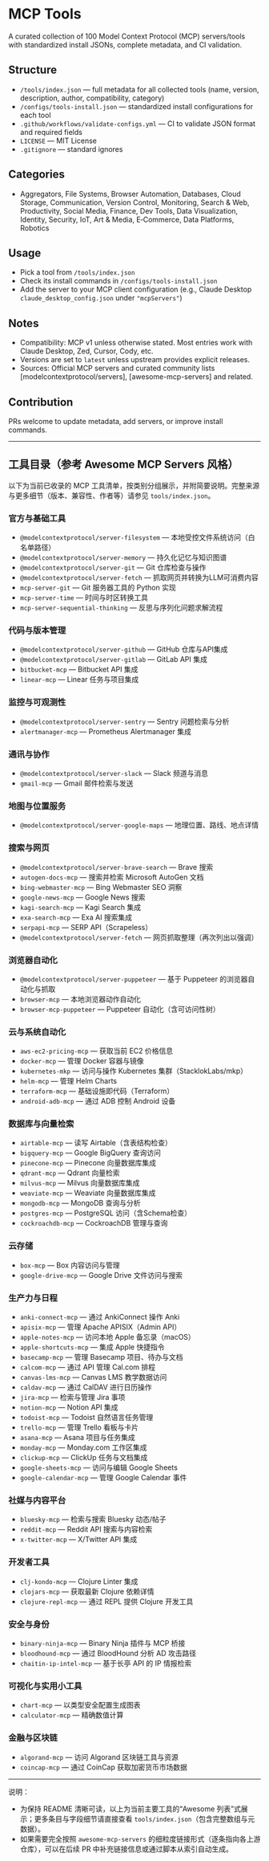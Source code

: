 # MCP Tools

A curated collection of 100 Model Context Protocol (MCP) servers/tools with standardized install JSONs, complete metadata, and CI validation.

## Structure
- `/tools/index.json` — full metadata for all collected tools (name, version, description, author, compatibility, category)
- `/configs/tools-install.json` — standardized install configurations for each tool
- `.github/workflows/validate-configs.yml` — CI to validate JSON format and required fields
- `LICENSE` — MIT License
- `.gitignore` — standard ignores

## Categories
- Aggregators, File Systems, Browser Automation, Databases, Cloud Storage, Communication, Version Control, Monitoring, Search & Web, Productivity, Social Media, Finance, Dev Tools, Data Visualization, Identity, Security, IoT, Art & Media, E‑Commerce, Data Platforms, Robotics

## Usage
- Pick a tool from `/tools/index.json`
- Check its install commands in `/configs/tools-install.json`
- Add the server to your MCP client configuration (e.g., Claude Desktop `claude_desktop_config.json` under `"mcpServers"`)

## Notes
- Compatibility: MCP v1 unless otherwise stated. Most entries work with Claude Desktop, Zed, Cursor, Cody, etc.
- Versions are set to `latest` unless upstream provides explicit releases.
- Sources: Official MCP servers and curated community lists [modelcontextprotocol/servers], [awesome-mcp-servers] and related.

## Contribution
PRs welcome to update metadata, add servers, or improve install commands.

---

## 工具目录（参考 Awesome MCP Servers 风格）

以下为当前已收录的 MCP 工具清单，按类别分组展示，并附简要说明。完整来源与更多细节（版本、兼容性、作者等）请参见 `tools/index.json`。

### 官方与基础工具
- `@modelcontextprotocol/server-filesystem` — 本地受控文件系统访问（白名单路径）
- `@modelcontextprotocol/server-memory` — 持久化记忆与知识图谱
- `@modelcontextprotocol/server-git` — Git 仓库检查与操作
- `@modelcontextprotocol/server-fetch` — 抓取网页并转换为LLM可消费内容
- `mcp-server-git` — Git 服务器工具的 Python 实现
- `mcp-server-time` — 时间与时区转换工具
- `mcp-server-sequential-thinking` — 反思与序列化问题求解流程

### 代码与版本管理
- `@modelcontextprotocol/server-github` — GitHub 仓库与API集成
- `@modelcontextprotocol/server-gitlab` — GitLab API 集成
- `bitbucket-mcp` — Bitbucket API 集成
- `linear-mcp` — Linear 任务与项目集成

### 监控与可观测性
- `@modelcontextprotocol/server-sentry` — Sentry 问题检索与分析
- `alertmanager-mcp` — Prometheus Alertmanager 集成

### 通讯与协作
- `@modelcontextprotocol/server-slack` — Slack 频道与消息
- `gmail-mcp` — Gmail 邮件检索与发送

### 地图与位置服务
- `@modelcontextprotocol/server-google-maps` — 地理位置、路线、地点详情

### 搜索与网页
- `@modelcontextprotocol/server-brave-search` — Brave 搜索
- `autogen-docs-mcp` — 搜索并检索 Microsoft AutoGen 文档
- `bing-webmaster-mcp` — Bing Webmaster SEO 洞察
- `google-news-mcp` — Google News 搜索
- `kagi-search-mcp` — Kagi Search 集成
- `exa-search-mcp` — Exa AI 搜索集成
- `serpapi-mcp` — SERP API（Scrapeless）
- `@modelcontextprotocol/server-fetch` — 网页抓取整理（再次列出以强调）

### 浏览器自动化
- `@modelcontextprotocol/server-puppeteer` — 基于 Puppeteer 的浏览器自动化与抓取
- `browser-mcp` — 本地浏览器动作自动化
- `browser-mcp-puppeteer` — Puppeteer 自动化（含可访问性树）

### 云与系统自动化
- `aws-ec2-pricing-mcp` — 获取当前 EC2 价格信息
- `docker-mcp` — 管理 Docker 容器与镜像
- `kubernetes-mkp` — 访问与操作 Kubernetes 集群（StacklokLabs/mkp）
- `helm-mcp` — 管理 Helm Charts
- `terraform-mcp` — 基础设施即代码（Terraform）
- `android-adb-mcp` — 通过 ADB 控制 Android 设备

### 数据库与向量检索
- `airtable-mcp` — 读写 Airtable（含表结构检查）
- `bigquery-mcp` — Google BigQuery 查询访问
- `pinecone-mcp` — Pinecone 向量数据库集成
- `qdrant-mcp` — Qdrant 向量检索
- `milvus-mcp` — Milvus 向量数据库集成
- `weaviate-mcp` — Weaviate 向量数据库集成
- `mongodb-mcp` — MongoDB 查询与分析
- `postgres-mcp` — PostgreSQL 访问（含Schema检查）
- `cockroachdb-mcp` — CockroachDB 管理与查询

### 云存储
- `box-mcp` — Box 内容访问与管理
- `google-drive-mcp` — Google Drive 文件访问与搜索

### 生产力与日程
- `anki-connect-mcp` — 通过 AnkiConnect 操作 Anki
- `apisix-mcp` — 管理 Apache APISIX（Admin API）
- `apple-notes-mcp` — 访问本地 Apple 备忘录（macOS）
- `apple-shortcuts-mcp` — 集成 Apple 快捷指令
- `basecamp-mcp` — 管理 Basecamp 项目、待办与文档
- `calcom-mcp` — 通过 API 管理 Cal.com 排程
- `canvas-lms-mcp` — Canvas LMS 教学数据访问
- `caldav-mcp` — 通过 CalDAV 进行日历操作
- `jira-mcp` — 检索与管理 Jira 事项
- `notion-mcp` — Notion API 集成
- `todoist-mcp` — Todoist 自然语言任务管理
- `trello-mcp` — 管理 Trello 看板与卡片
- `asana-mcp` — Asana 项目与任务集成
- `monday-mcp` — Monday.com 工作区集成
- `clickup-mcp` — ClickUp 任务与文档集成
- `google-sheets-mcp` — 访问与编辑 Google Sheets
- `google-calendar-mcp` — 管理 Google Calendar 事件

### 社媒与内容平台
- `bluesky-mcp` — 检索与搜索 Bluesky 动态/帖子
- `reddit-mcp` — Reddit API 搜索与内容检索
- `x-twitter-mcp` — X/Twitter API 集成

### 开发者工具
- `clj-kondo-mcp` — Clojure Linter 集成
- `clojars-mcp` — 获取最新 Clojure 依赖详情
- `clojure-repl-mcp` — 通过 REPL 提供 Clojure 开发工具

### 安全与身份
- `binary-ninja-mcp` — Binary Ninja 插件与 MCP 桥接
- `bloodhound-mcp` — 通过 BloodHound 分析 AD 攻击路径
- `chaitin-ip-intel-mcp` — 基于长亭 API 的 IP 情报检索

### 可视化与实用小工具
- `chart-mcp` — 以类型安全配置生成图表
- `calculator-mcp` — 精确数值计算

### 金融与区块链
- `algorand-mcp` — 访问 Algorand 区块链工具与资源
- `coincap-mcp` — 通过 CoinCap 获取加密货币市场数据

---

说明：
- 为保持 README 清晰可读，以上为当前主要工具的“Awesome 列表”式展示；更多条目与字段细节请直接查看 `tools/index.json`（包含完整数组与元数据）。
- 如果需要完全按照 `awesome-mcp-servers` 的细粒度链接形式（逐条指向各上游仓库），可以在后续 PR 中补充链接信息或通过脚本从索引自动生成。
